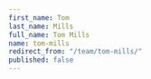 ```yaml
---
first_name: Tom
last_name: Mills
full_name: Tom Mills
name: tom-mills
redirect_from: "/team/tom-mills/"
published: false
---
```


